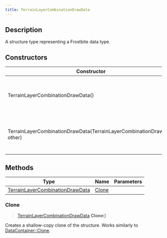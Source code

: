 ```yaml
---
title: TerrainLayerCombinationDrawData
---
```

## Description

A structure type representing a Frostbite data type.

## Constructors

| Constructor                                                            | Description                                              |
| ---------------------------------------------------------------------- | -------------------------------------------------------- |
| TerrainLayerCombinationDrawData()                                      | Create a new instance of this structure type.            |
| TerrainLayerCombinationDrawData(TerrainLayerCombinationDrawData other) | Create a reference copy of a structure of the same type. |

## Methods

| Type                                                               | Name            | Parameters |
| ------------------------------------------------------------------ | --------------- | ---------- |
| [TerrainLayerCombinationDrawData](/vext/ref/fb/terrainlayercombinationdrawdata/) | [Clone](#clone) |            |

### Clone

> [TerrainLayerCombinationDrawData](/vext/ref/fb/terrainlayercombinationdrawdata/) **Clone**()

Creates a shallow-copy clone of the structure. Works similarly to [DataContainer::Clone](/vext/ref/shared/class/datacontainer#clone).
